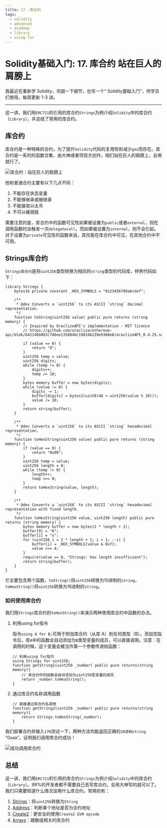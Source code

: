 ```yaml
---
title: 17. 库合约
tags:
  - solidity
  - advanced
  - academy
  - library
  - using for
---
```


#  Solidity基础入门: 17. 库合约 站在巨人的肩膀上

我最近在重新学 Solidity，巩固一下细节，也写一个“ Solidity基础入门”，供学员们使用，每周更新 1-3 讲。

---
这一讲，我们用`ERC721`的引用的库合约`Strings`为例介绍`Solidity`中的库合约（`Library`），并总结了常用的库合约。

## 库合约

库合约是一种特殊的合约，为了提升`Solidity`代码的复用性和减少`gas`而存在。库合约是一系列的函数合集，由大神或者项目方创作，咱们站在巨人的肩膀上，会用就行了。

![库合约：站在巨人的肩膀上](https://images.mirror-media.xyz/publication-images/HJC0UjkALdrL8a2BmAE2J.jpeg?height=300&width=388)

他和普通合约主要有以下几点不同：

1. 不能存在状态变量
2. 不能够继承或被继承
3. 不能接收以太币
4. 不可以被销毁

需要注意的是，库合约中的函数可见性如果被设置为`public`或者`external`，则在调用函数时会触发一次`delegatecall`。而如果被设置为`internal`，则不会引起。对于设置为`private`可见性的函数来说，其仅能在库合约中可见，在其他合约中不可用。


## Strings库合约

`Strings库合约`是将`uint256`类型转换为相应的`string`类型的代码库，样例代码如下：

```solidity
library Strings {
    bytes16 private constant _HEX_SYMBOLS = "0123456789abcdef";

    /**
     * @dev Converts a `uint256` to its ASCII `string` decimal representation.
     */
    function toString(uint256 value) public pure returns (string memory) {
        // Inspired by OraclizeAPI's implementation - MIT licence
        // https://github.com/oraclize/ethereum-api/blob/b42146b063c7d6ee1358846c198246239e9360e8/oraclizeAPI_0.4.25.sol

        if (value == 0) {
            return "0";
        }
        uint256 temp = value;
        uint256 digits;
        while (temp != 0) {
            digits++;
            temp /= 10;
        }
        bytes memory buffer = new bytes(digits);
        while (value != 0) {
            digits -= 1;
            buffer[digits] = bytes1(uint8(48 + uint256(value % 10)));
            value /= 10;
        }
        return string(buffer);
    }

    /**
     * @dev Converts a `uint256` to its ASCII `string` hexadecimal representation.
     */
    function toHexString(uint256 value) public pure returns (string memory) {
        if (value == 0) {
            return "0x00";
        }
        uint256 temp = value;
        uint256 length = 0;
        while (temp != 0) {
            length++;
            temp >>= 8;
        }
        return toHexString(value, length);
    }

    /**
     * @dev Converts a `uint256` to its ASCII `string` hexadecimal representation with fixed length.
     */
    function toHexString(uint256 value, uint256 length) public pure returns (string memory) {
        bytes memory buffer = new bytes(2 * length + 2);
        buffer[0] = "0";
        buffer[1] = "x";
        for (uint256 i = 2 * length + 1; i > 1; --i) {
            buffer[i] = _HEX_SYMBOLS[value & 0xf];
            value >>= 4;
        }
        require(value == 0, "Strings: hex length insufficient");
        return string(buffer);
    }
}
```

它主要包含两个函数，`toString()`将`uint256`转换为10进制的`string`，`toHexString()`将`uint256`转换为16进制的`string`。

### 如何使用库合约

我们用`Strings`库合约的`toHexString()`来演示两种使用库合约中函数的办法。

1. 利用using for指令

    指令`using A for B;`可用于附加库合约（从库 A）到任何类型（B）。添加完指令后，库`A`中的函数会自动添加为`B`类型变量的成员，可以直接调用。注意：在调用的时候，这个变量会被当作第一个参数传递给函数：

    ```solidity
    // 利用using for指令
    using Strings for uint256;
    function getString1(uint256 _number) public pure returns(string memory){
        // 库合约中的函数会自动添加为uint256型变量的成员
        return _number.toHexString();
    }
    ```

2. 通过库合约名称调用函数

    ```solidity
    // 直接通过库合约名调用
    function getString2(uint256 _number) public pure returns(string memory){
        return Strings.toHexString(_number);
    }
    ```

我们部署合约并输入`170`测试一下，两种方法均能返回正确的`16进制string` “0xaa”。证明我们调用库合约成功！

![成功调用库合约](https://images.mirror-media.xyz/publication-images/bzB_JDC9f5VWHRjsjQyQa.png?height=750&width=580)

## 总结

这一讲，我们用`ERC721`的引用的库合约`Strings`为例介绍`Solidity`中的库合约（`Library`）。99%的开发者都不需要自己去写库合约，会用大神写的就可以了。我们只需要知道什么情况该用什么库合约。常用的有：

1. [Strings](https://github.com/OpenZeppelin/openzeppelin-contracts/blob/4a9cc8b4918ef3736229a5cc5a310bdc17bf759f/contracts/utils/Strings.sol)：将`uint256`转换为`String`
2. [Address](https://github.com/OpenZeppelin/openzeppelin-contracts/blob/4a9cc8b4918ef3736229a5cc5a310bdc17bf759f/contracts/utils/Address.sol)：判断某个地址是否为合约地址
3. [Create2](https://github.com/OpenZeppelin/openzeppelin-contracts/blob/4a9cc8b4918ef3736229a5cc5a310bdc17bf759f/contracts/utils/Create2.sol)：更安全的使用`Create2 EVM opcode`
4. [Arrays](https://github.com/OpenZeppelin/openzeppelin-contracts/blob/4a9cc8b4918ef3736229a5cc5a310bdc17bf759f/contracts/utils/Arrays.sol)：跟数组相关的库合约
